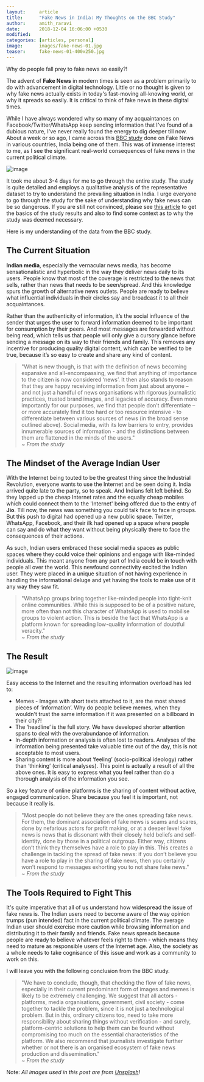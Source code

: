 ```yaml
---
layout:     article
title:      "Fake News in India: My Thoughts on the BBC Study"
author:     amith_raravi
date:       2018-12-04 16:06:00 +0530
modified:   
categories: [articles, personal]
image:      images/fake-news-01.jpg
teaser:     fake-news-01-400x250.jpg
---
```


Why do people fall prey to fake news so easily?!

The advent of **Fake News** in modern times is seen as a problem primarily to do with advancement in digital technology. Little or no thought is given to why fake news actually exists in today's fast-moving all-knowing world, or why it spreads so easily. It is critical to think of fake news in these digital times.

While I have always wondered why so many of my acquaintances on Facebook/Twitter/WhatsApp keep sending information that I've found of a dubious nature, I've never really found the energy to dig deeper till now. About a week or so ago, I came across this [BBC study](http://downloads.bbc.co.uk/mediacentre/duty-identity-credibility.pdf) done on Fake News in various countries, India being one of them. This was of immense interest to me, as I see the significant real-world consequences of fake news in the current political climate.

![image](/images/fake-news-01.jpg)

It took me about 3-4 days for me to go through the entire study. The study is quite detailed and employs a qualitative analysis of the representative dataset to try to understand the prevailing situation in India. I urge everyone to go through the study for the sake of understanding why fake news can be so dangerous. If you are still not convinced, please see [this article](https://www.bbc.com/news/world-46146877) to get the basics of the study results and also to find some context as to why the study was deemed necessary.

Here is my understanding of the data from the BBC study.

## The Current Situation

**Indian media**, especially the vernacular news media, has become sensationalistic and hyperbolic in the way they deliver news daily to its users. People know that most of the coverage is restricted to the news that sells, rather than news that needs to be seen/spread.  And this knowledge spurs the growth of alternative news outlets. People are ready to believe what influential individuals in their circles say and broadcast it to all their acquaintances.

Rather than the authenticity of information, it’s the social influence of the sender that urges the user to forward information deemed to be important for consumption by their peers. And most messages are forwarded without being read, which tells us that people will only give a cursory glance before sending a message on its way to their friends and family. This removes any incentive for producing quality digital content, which can be verified to be true, because it’s so easy to create and share any kind of content.

> "What is new though, is that with the definition of news becoming expansive and all-encompassing, we find that anything of importance to the citizen is now considered ‘news’. It then also stands to reason that they are happy receiving information from just about anyone – and not just a handful of news organisations with rigorous journalistic practices, trusted brand images, and legacies of accuracy. Even more importantly for our purposes, we find that people don’t differentiate – or more accurately find it too hard or too resource intensive - to differentiate between various sources of news (in the broad sense outlined above). Social media, with its low barriers to entry, provides innumerable sources of information - and the distinctions between them are flattened in the minds of the users."
> <br/><cite> ~ From the study</cite>

## The Mindset of the Average Indian User

With the Internet being touted to be the greatest thing since the Industrial Revolution, everyone wants to use the Internet and be seen doing it. India arrived quite late to the party, so to speak. And Indians felt left behind. So they lapped up the cheap Internet rates and the equally cheap mobiles which could connect them to the 'Internet' being offered due to the entry of **Jio**. Till now, the news was something you could talk face to face in groups. But this push to digital had opened up a new public space. Twitter, WhatsApp, Facebook, and their ilk had opened up a space where people can say and do what they want without being physically there to face the consequences of their actions.

As such, Indian users embraced these social media spaces as public spaces where they could voice their opinions and engage with like-minded individuals. This meant anyone from any part of India could be in touch with people all over the world. This newfound connectivity excited the Indian user. They were placed in a unique situation of not having experience in handling the informational deluge and yet having the tools to make use of it any way they saw fit.

> "WhatsApp groups bring together like-minded people into tight-knit online communities. While this is supposed to be of a positive nature, more often than not this character of WhatsApp is used to mobilise groups to violent action. This is beside the fact that WhatsApp is a platform known for spreading low-quality information of doubtful veracity."
> <br/><cite> ~ From the study</cite>

## The Result

![image](/images/fake-news-02.jpg)

Easy access to the Internet and the resulting information overload has led to:

* Memes - Images with short texts attached to it, are the most shared pieces of ‘information’. Why do people believe memes, when they wouldn't trust the same information if it was presented on a billboard in their city?!
* The ‘headline’ is the full story. We have developed shorter attention spans to deal with the overabundance of information.
* In-depth information or analysis is often lost to readers. Analyses of the information being presented take valuable time out of the day, this is not acceptable to most users.
* Sharing content is more about ‘feeling’ (socio-political ideology) rather than ‘thinking’ (critical analyses). This point is actually a result of all the above ones. It is easy to express what you feel rather than do a thorough analysis of the information you see.

So a key feature of online platforms is the sharing of content without active, engaged communication. Share because you feel it is important, not because it really is.

> "Most people do not believe they are the ones spreading fake news. For them, the dominant association of fake news is scams and scares, done by nefarious actors for profit making, or at a deeper level fake news is news that is dissonant with their closely held beliefs and self-identity, done by those in a political outgroup. Either way, citizens don’t think they themselves have a role to play in this. This creates a challenge in tackling the spread of fake news: if you don’t believe you have a role to play in the sharing of fake news, then you certainly won’t respond to messages exhorting you to not share fake news."
> <br/><cite> ~ From the study</cite>

## The Tools Required to Fight This

It's quite imperative that all of us understand how widespread the issue of fake news is. The Indian users need to become aware of the way opinion trumps (pun intended) fact in the current political climate. The average Indian user should exercise more caution while browsing information and distributing it to their family and friends. Fake news spreads because people are ready to believe whatever feels right to them - which means they need to mature as responsible users of the Internet age. Also, the society as a whole needs to take cognisance of this issue and work as a community to work on this.

I will leave you with the following conclusion from the BBC study.

> "We have to conclude, though, that checking the flow of fake news, especially in their current predominant form of images and memes is likely to be extremely challenging. We suggest that all actors - platforms, media organisations, government, civil society - come together to tackle the problem, since it is not just a technological problem. But in this, ordinary citizens too, need to take more responsibility about sharing things without verification - and surely, platform-centric solutions to help them can be found without compromising too much on the essential characteristics of the platform. We also recommend that journalists investigate further whether or not there is an organised ecosystem of fake news production and dissemination."
> <br/><cite> ~ From the study</cite>

Note: *All images used in this post are from [Unsplash](https://unsplash.com)!*
